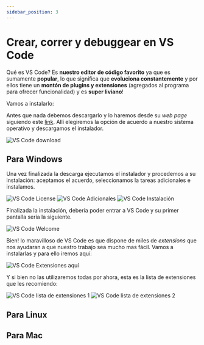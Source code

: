 ```yaml
---
sidebar_position: 3
---
```


# Crear, correr y debuggear en VS Code

Qué es VS Code? Es __nuestro editor de código favorito__ ya que es sumamente __popular__, lo que significa que __evoluciona constantemente__ y por ellos tiene un __montón de plugins y extensiones__ (agregados al programa para ofrecer funcionalidad) y es __super liviano__!

Vamos a instalarlo:

Antes que nada debemos descargarlo y lo haremos desde su _web page_ siguiendo este [link](https://code.visualstudio.com/Download). Allí elegiremos la opción de acuerdo a nuestro sistema operativo y descargamos el instalador.

![VS Code download](5.3.1_VSCode_download.png)

## Para Windows

Una vez finalizada la descarga ejecutamos el instalador y procedemos a su instalación: aceptamos el acuerdo, seleccionamos la tareas adicionales e instalamos.

![VS Code License](5.3.2_VSCode_instalation1.png)
![VS Code Adicionales](5.3.3_VSCode_instalation2.png)
![VS Code Instalación](5.3.4_VSCode_instalation3.png)

Finalizada la instalación, debería poder entrar a VS Code y su primer pantalla sería la siguiente.

![VS Code Welcome](5.3.5_VSCode_welcome.png)

Bien! lo maravilloso de VS Code es que dispone de miles de _extensions_ que nos ayudaran a que nuestro trabajo sea mucho mas fácil. Vamos a instalarlas y para ello iremos aquí:

![VS Code Extensiones aquí](5.3.6_VSCode_extensions_here.png)

Y si bien no las utilizaremos todas por ahora, esta es la lista de extensiones que les recomiendo:

![VS Code lista de extensiones 1](5.3.7_VSCode_extensions1.png)
![VS Code lista de extensiones 2](5.3.7_VSCode_extensions2.png)

## Para Linux

## Para Mac
